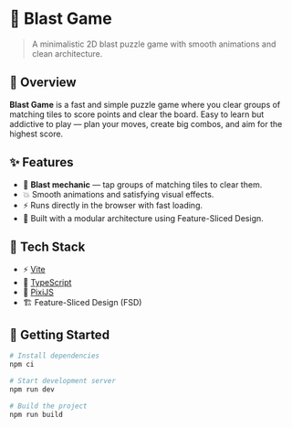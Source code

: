 # 🧨 Blast Game

> A minimalistic 2D blast puzzle game with smooth animations and clean architecture.

## 📖 Overview

**Blast Game** is a fast and simple puzzle game where you clear groups of matching tiles to score points and clear the board.
Easy to learn but addictive to play — plan your moves, create big combos, and aim for the highest score.

## ✨ Features

- 🧩 **Blast mechanic** — tap groups of matching tiles to clear them.
- 💥 Smooth animations and satisfying visual effects.
- ⚡ Runs directly in the browser with fast loading.
- 🧱 Built with a modular architecture using Feature-Sliced Design.

## 🧰 Tech Stack

- ⚡ [Vite](https://vitejs.dev/)
- 🧼 [TypeScript](https://www.typescriptlang.org/)
- 🎨 [PixiJS](https://pixijs.com/)
- 🏗 Feature-Sliced Design (FSD)

## 🚀 Getting Started

```bash
# Install dependencies
npm ci

# Start development server
npm run dev

# Build the project
npm run build
```
